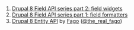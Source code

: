 1. [Drupal 8 Field API series part 2: field widgets](http://realize.be/drupal-8-field-api-series-part-2-field-widgets)
1. [Drupal 8 Field API series part 1: field formatters](http://realize.be/drupal-8-field-api-series-part-1-field-formatters)
1. [Drupal 8 Entity API](https://austin2014.drupal.org/session/drupal-8-entity-api) by [Fago](https://drupal.org/user/16747) ([@the_real_fago](http://twitter.com/the_real_fago))
